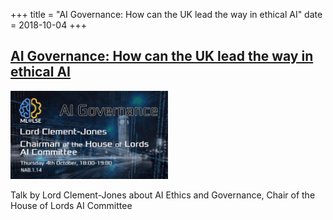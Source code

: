 +++
title = "AI Governance: How can the UK lead the way in ethical AI"
date = 2018-10-04
+++

## [AI Governance: How can the UK lead the way in ethical AI](https://www.facebook.com/events/1112973002193597/)

<img src = "/2018/ai-governance.jpg" height=20% width=50%> 

Talk by Lord Clement-Jones about AI Ethics and Governance, Chair of the House of Lords AI Committee



